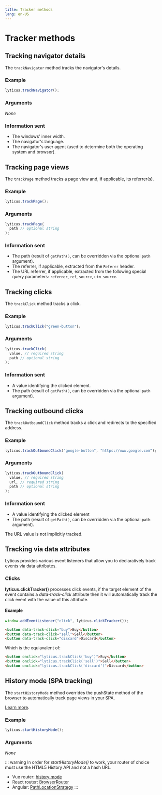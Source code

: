 ```yaml
---
title: Tracker methods
lang: en-US
---
```


# Tracker methods

## Tracking navigator details

The `trackNavigator` method tracks the navigator's details.

### Example

```javascript
lyticus.trackNavigator();
```

### Arguments

_None_

### Information sent

- The windows' inner width.
- The navigator's language.
- The navigator's user agent (used to determine both the operating system and browser).

## Tracking page views

The `trackPage` method tracks a page view and, if applicable, its referrer(s).

### Example

```javascript
lyticus.trackPage();
```

### Arguments

```javascript
lyticus.trackPage(
  path // optional string
);
```

### Information sent

- The path (result of `getPath()`, can be overridden via the optional `path` argument).
- The referrer, if applicable, extracted from the `Referer` header.
- The URL referrer, if applicable, extracted from the following special query parameters: `referrer`, `ref`, `source`, `utm_source`.

## Tracking clicks

The `trackClick` method tracks a click.

### Example

```javascript
lyticus.trackClick("green-button");
```

### Arguments

```javascript
lyticus.trackClick(
  value, // required string
  path // optional string
);
```

### Information sent

- A value identifying the clicked element.
- The path (result of `getPath()`, can be overridden via the optional `path` argument).

## Tracking outbound clicks

The `trackOutboundClick` method tracks a click and redirects to the specified address.

### Example

```javascript
lyticus.trackOutboundClick("google-button", "https://www.google.com");
```

### Arguments

```javascript
lyticus.trackOutboundClick(
  value, // required string
  url, // required string
  path // optional string
);
```

### Information sent

- A value identifying the clicked element
- The path (result of `getPath()`, can be overridden via the optional `path` argument).

The URL value is not implicitly tracked.

## Tracking via data attributes

Lyticus provides various event listeners that allow you to declaratively track events via data attributes.

### Clicks

**lyticus.clickTracker()** processes click events, if the target element of the event contains a _data-track-click_ attribute then it will automatically track the click event with the value of this attribute.

#### Example

```javascript
window.addEventListener("click", lyticus.clickTracker());
```

```html
<button data-track-click="buy">Buy</button>
<button data-track-click="sell">Sell</button>
<button data-track-click="discard">Discard</button>
```

Which is the equiavalent of:

```html
<button onclick="lyticus.trackClick('buy')">Buy</button>
<button onclick="lyticus.trackClick('sell')">Sell</button>
<button onclick="lyticus.trackClick('discard')">Discard</button>
```

## History mode (SPA tracking)

The `startHistoryMode` method overrides the pushState method of the browser to automatically track page views in your SPA.

[Learn more](/tracker/integrations/#generic-spa-integration).

### Example

```javascript
lyticus.startHistoryMode();
```

### Arguments

_None_

::: warning
In order for _startHistoryMode()_ to work, your router of choice must use the HTML5 History API and not a hash URL.

- Vue router: [history mode](https://router.vuejs.org/guide/essentials/history-mode.html)
- React router: [BrowserRouter](https://reacttraining.com/react-router/web/api/BrowserRouter)
- Angular: [PathLocationStrategy](https://angular.io/api/common/PathLocationStrategy)
  :::
